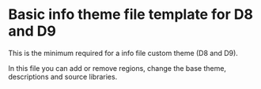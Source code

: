 # Basic info theme file template for D8 and D9

This is the minimum required for a info file custom theme (D8 and D9).

In this file you can add or remove regions, change the base theme, descriptions and source libraries.
